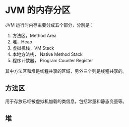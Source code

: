 # JVM 的内存分区

JVM 运行时内存主要分成五个部分，分别是：
1. 方法区，Method Area
2. 堆，Heap
3. 虚拟机栈，VM Stack
4. 本地方法栈， Native Method Stack
5. 程序计数器， Program Counter Register

其中方法区和堆是线程共享的区域，另外三个则是线程共享的。

## 方法区
用于存放已经被虚拟机加载的类信息，包括常量和静态变量等。

## 堆
